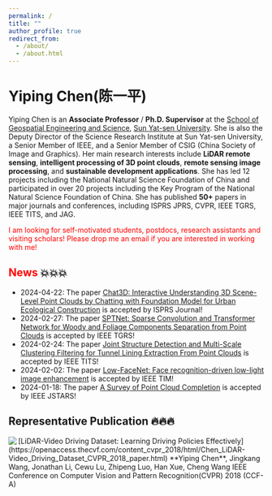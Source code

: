 ```yaml
---
permalink: /
title: ""
author_profile: true
redirect_from: 
  - /about/
  - /about.html
---
```


# Yiping Chen(陈一平)

Yiping Chen is an **Associate Professor** / **Ph.D. Supervisor** at the [School of Geospatial Engineering and Science](https://sges.sysu.edu.cn/), [Sun Yat-sen University](https://www.sysu.edu.cn/). She is also the Deputy Director of the Science Research Institute at Sun Yat-sen University, a Senior Member of IEEE, and a Senior Member of CSIG (China Society of Image and Graphics). Her main research interests include **LiDAR remote sensing**, **intelligent processing of 3D point clouds**, **remote sensing image processing**, and **sustainable development applications**. She has led 12 projects including the National Natural Science Foundation of China and participated in over 20 projects including the Key Program of the National Natural Science Foundation of China. She has published **50+** papers in major journals and conferences, including ISPRS JPRS, CVPR, IEEE TGRS, IEEE TITS, and JAG.

<font color=Red>I am looking for self-motivated students, postdocs, research assistants and visiting scholars! Please drop me an email if you are interested in working with me!</font>

## <font color=Red>News</font> 💥💥💥
- 2024-04-22: The paper [Chat3D: Interactive Understanding 3D Scene-Level Point Clouds by Chatting with Foundation Model for Urban Ecological Construction](https://www.sciencedirect.com/science/article/pii/S0924271624001849) is accepted by ISPRS Journal!
- 2024-02-27: The paper [SPTNet: Sparse Convolution and Transformer Network for Woody and Foliage Components Separation from Point Clouds](https://ieeexplore.ieee.org/abstract/document/10466757) is accepted by IEEE TGRS!
- 2024-02-24: The paper [Joint Structure Detection and Multi-Scale Clustering Filtering for Tunnel Lining Extraction From Point Clouds](https://ieeexplore.ieee.org/abstract/document/10492659) is accepted by IEEE TITS!
- 2024-02-02: The paper [Low-FaceNet: Face recognition-driven low-light image enhancement](https://ieeexplore.ieee.org/abstract/document/10476748) is accepted by IEEE TIM!
- 2024-01-18: The paper [A Survey of Point Cloud Completion](https://ieeexplore.ieee.org/abstract/document/10433645) is accepted by IEEE JSTARS!

## Representative Publication 🔥🔥🔥
<img align="left" src="https://raw.githubusercontent.com/mzlogin/mzlogin.github.io/master/images/posts/markdown/demo.png"/>
[LiDAR-Video Driving Dataset: Learning Driving Policies Effectively](https://openaccess.thecvf.com/content_cvpr_2018/html/Chen_LiDAR-Video_Driving_Dataset_CVPR_2018_paper.html)
**Yiping Chen**, Jingkang Wang, Jonathan Li, Cewu Lu, Zhipeng Luo, Han Xue, Cheng Wang
IEEE Conference on Computer Vision and Pattern Recognition(CVPR) 2018 (CCF-A)



